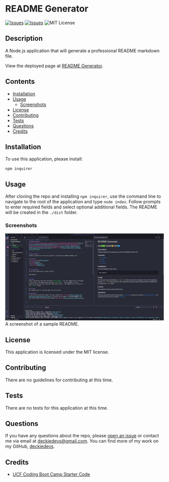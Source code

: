 # README Generator
[![Issues](https://img.shields.io/github/issues/deckiedevs/readme-generator)](https://github.com/deckiedevs/readme-generator/issues) [![Issues](https://img.shields.io/github/contributors/deckiedevs/readme-generator)](https://github.com/deckiedevs/readme-generator/graphs/contributors) ![MIT License](https://img.shields.io/badge/license-MIT-blue)

  
## Description
A Node.js application that will generate a professional README markdown file.
            
View the deployed page at [README Generator](https://github.com/deckiedevs/readme-generator).
    
## Contents
* [Installation](#Installation)
* [Usage](#Usage)
   * [Screenshots](#Screenshots)
* [License](#License)
* [Contributing](#Contributing)
* [Tests](#Tests)
* [Questions](#Questions)
* [Credits](#Credits)

    
## Installation
To use this application, please install: 
```
npm inquirer
```
    
## Usage
After cloning the repo and installing `npm inquirer`, use the command line to navigate to the root of the application and type `node index`.  Follow prompts to enter required fields and select optional additional fields.  The README will be created in the `./dist` folder. 
    
### Screenshots
![A screenshot of a sample README](./images/screenshot.png)
A screenshot of a sample README.

    
## License
This application is licensed under the MIT license.
    
## Contributing
There are no guidelines for contributing at this time.
    
## Tests
There are no tests for this application at this time.
    
## Questions
If you have any questions about the repo, please [open an issue](https://github.com/deckiedevs/readme-generator/issues) or contact me via email at deckiedevs@gmail.com. You can find more of my work on my GitHub, [deckiedevs](https://github.com/deckiedevs/).
    
## Credits
* [UCF Coding Boot Camp Starter Code](https://github.com/coding-boot-camp/potential-enigma)

    
